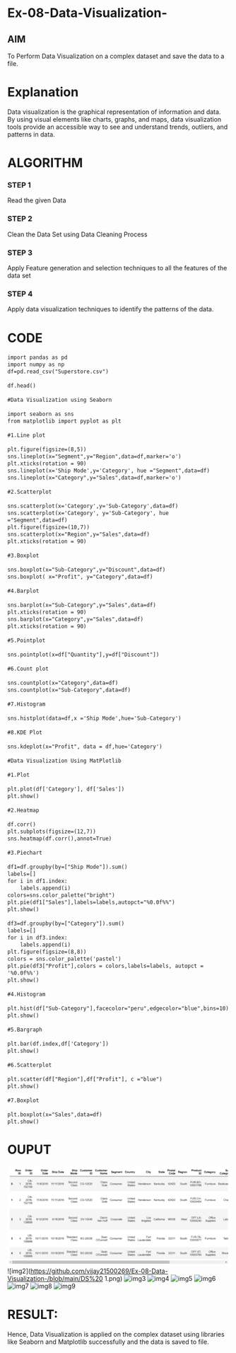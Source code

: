 # Ex-08-Data-Visualization-

## AIM
To Perform Data Visualization on a complex dataset and save the data to a file. 

# Explanation
Data visualization is the graphical representation of information and data. By using visual elements like charts, graphs, and maps, data visualization tools provide an accessible way to see and understand trends, outliers, and patterns in data.

# ALGORITHM
### STEP 1
Read the given Data
### STEP 2
Clean the Data Set using Data Cleaning Process
### STEP 3
Apply Feature generation and selection techniques to all the features of the data set
### STEP 4
Apply data visualization techniques to identify the patterns of the data.


# CODE
~~~
import pandas as pd
import numpy as np
df=pd.read_csv("Superstore.csv")

df.head()

#Data Visualization using Seaborn

import seaborn as sns
from matplotlib import pyplot as plt

#1.Line plot

plt.figure(figsize=(8,5))
sns.lineplot(x="Segment",y="Region",data=df,marker='o')
plt.xticks(rotation = 90)
sns.lineplot(x='Ship Mode',y='Category', hue ="Segment",data=df)
sns.lineplot(x="Category",y="Sales",data=df,marker='o')

#2.Scatterplot

sns.scatterplot(x='Category',y='Sub-Category',data=df)
sns.scatterplot(x='Category', y='Sub-Category', hue ="Segment",data=df)
plt.figure(figsize=(10,7))
sns.scatterplot(x="Region",y="Sales",data=df)
plt.xticks(rotation = 90)

#3.Boxplot

sns.boxplot(x="Sub-Category",y="Discount",data=df)
sns.boxplot( x="Profit", y="Category",data=df)

#4.Barplot

sns.barplot(x="Sub-Category",y="Sales",data=df)
plt.xticks(rotation = 90)
sns.barplot(x="Category",y="Sales",data=df)
plt.xticks(rotation = 90)

#5.Pointplot

sns.pointplot(x=df["Quantity"],y=df["Discount"])

#6.Count plot

sns.countplot(x="Category",data=df)
sns.countplot(x="Sub-Category",data=df)

#7.Histogram

sns.histplot(data=df,x ='Ship Mode',hue='Sub-Category')

#8.KDE Plot

sns.kdeplot(x="Profit", data = df,hue='Category')

#Data Visualization Using MatPlotlib

#1.Plot

plt.plot(df['Category'], df['Sales'])
plt.show()

#2.Heatmap

df.corr()
plt.subplots(figsize=(12,7))
sns.heatmap(df.corr(),annot=True)

#3.Piechart

df1=df.groupby(by=["Ship Mode"]).sum()
labels=[]
for i in df1.index:
    labels.append(i)
colors=sns.color_palette("bright")
plt.pie(df1["Sales"],labels=labels,autopct="%0.0f%%")
plt.show()

df3=df.groupby(by=["Category"]).sum()
labels=[]
for i in df3.index:
    labels.append(i) 
plt.figure(figsize=(8,8))
colors = sns.color_palette('pastel')
plt.pie(df3["Profit"],colors = colors,labels=labels, autopct = '%0.0f%%')
plt.show()

#4.Histogram

plt.hist(df["Sub-Category"],facecolor="peru",edgecolor="blue",bins=10)
plt.show()

#5.Bargraph

plt.bar(df.index,df['Category'])
plt.show()

#6.Scatterplot

plt.scatter(df["Region"],df["Profit"], c ="blue")
plt.show()              

#7.Boxplot

plt.boxplot(x="Sales",data=df)
plt.show()
~~~

# OUPUT
![img1](https://github.com/vijay21500269/Ex-08-Data-Visualization-/blob/main/DS%20.png)
![img2](https://github.com/vijay21500269/Ex-08-Data-Visualization-/blob/main/DS%20 1.png)
![img3]()
![img4]()
![img5]()
![img6]()
![img7]()
![img8]()
![img9]()
# RESULT:
Hence, Data Visualization is applied on the complex dataset using libraries like Seaborn and Matplotlib successfully and the data is saved to file.
